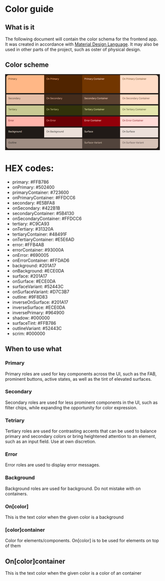# Color guide

## What is it

The following document will contain the color schema for the frontend app. It was created in accordance with [Material Design Language](https://m3.material.io/). It may also be used in other parts of the project, such as oster of physical design.

## Color scheme

 ![Color scheme](colors_pic.png)

#  HEX codes:
* primary: #FFB786
* onPrimary: #502400
* primaryContainer: #723600
* onPrimaryContainer: #FFDCC6
* secondary: #E5BFA8
* onSecondary: #422B1B
* secondaryContainer: #5B4130
* onSecondaryContainer: #FFDCC6
* tertiary: #C9CA93
* onTertiary: #31320A
* tertiaryContainer: #48491F
* onTertiaryContainer: #E5E6AD
* error: #FFB4AB
* errorContainer: #93000A
* onError: #690005
* onErrorContainer: #FFDAD6
* background: #201A17
* onBackground: #ECE0DA
* surface: #201A17
* onSurface: #ECE0DA
* surfaceVariant: #52443C
* onSurfaceVariant: #D7C3B7
* outline: #9F8D83
* inverseOnSurface: #201A17
* inverseSurface: #ECE0DA
* inversePrimary: #964900
* shadow: #000000
* surfaceTint: #FFB786
* outlineVariant: #52443C
* scrim: #000000

## When to use what

### Primary

Primary roles are used for key components across the UI, such as the FAB, prominent buttons, active states, as well as the tint of elevated surfaces.

### Secondary

Secondary roles are used for less prominent components in the UI, such as filter chips, while expanding the opportunity for color expression.

### Tetriary

Tertiary roles are used for contrasting accents that can be used to balance primary and secondary colors or bring heightened attention to an element, such as an input field. Use at own discretion.

### Error

Error roles are used to display error messages.

### Background

Background roles are used for background. Do not mistake with on containers.

### On[color]

This is the text color when the given color is a background

### [color]container 

Color for elements/components. On[color] is to be used for elements on top of them

## On[color]container

This is the text color when the given color is a color of an container
